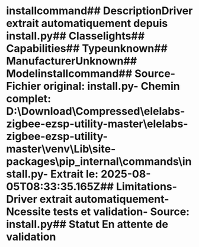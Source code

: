 # installcommand##  DescriptionDriver extrait automatiquement depuis install.py##  Classelights##  Capabilities##  Typeunknown##  ManufacturerUnknown##  Modelinstallcommand##  Source- **Fichier original**: install.py- **Chemin complet**: D:\Download\Compressed\elelabs-zigbee-ezsp-utility-master\elelabs-zigbee-ezsp-utility-master\venv\Lib\site-packages\pip\_internal\commands\install.py- **Extrait le**: 2025-08-05T08:33:35.165Z##  Limitations- Driver extrait automatiquement- Ncessite tests et validation- Source: install.py##  Statut En attente de validation